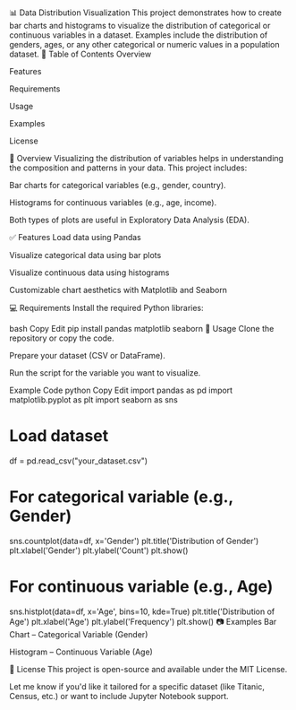 📊 Data Distribution Visualization
This project demonstrates how to create bar charts and histograms to visualize the distribution of categorical or continuous variables in a dataset. Examples include the distribution of genders, ages, or any other categorical or numeric values in a population dataset.
🧾 Table of Contents
Overview

Features

Requirements

Usage

Examples

License

📌 Overview
Visualizing the distribution of variables helps in understanding the composition and patterns in your data. This project includes:

Bar charts for categorical variables (e.g., gender, country).

Histograms for continuous variables (e.g., age, income).

Both types of plots are useful in Exploratory Data Analysis (EDA).

✅ Features
Load data using Pandas

Visualize categorical data using bar plots

Visualize continuous data using histograms

Customizable chart aesthetics with Matplotlib and Seaborn

💻 Requirements
Install the required Python libraries:

bash
Copy
Edit
pip install pandas matplotlib seaborn
🚀 Usage
Clone the repository or copy the code.

Prepare your dataset (CSV or DataFrame).

Run the script for the variable you want to visualize.

Example Code
python
Copy
Edit
import pandas as pd
import matplotlib.pyplot as plt
import seaborn as sns

# Load dataset
df = pd.read_csv("your_dataset.csv")

# For categorical variable (e.g., Gender)
sns.countplot(data=df, x='Gender')
plt.title('Distribution of Gender')
plt.xlabel('Gender')
plt.ylabel('Count')
plt.show()

# For continuous variable (e.g., Age)
sns.histplot(data=df, x='Age', bins=10, kde=True)
plt.title('Distribution of Age')
plt.xlabel('Age')
plt.ylabel('Frequency')
plt.show()
📷 Examples
Bar Chart – Categorical Variable (Gender)

Histogram – Continuous Variable (Age)

📄 License
This project is open-source and available under the MIT License.

Let me know if you'd like it tailored for a specific dataset (like Titanic, Census, etc.) or want to include Jupyter Notebook support.

